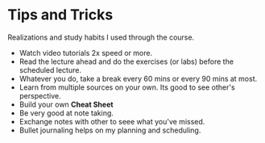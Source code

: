 # Tips and Tricks
Realizations and study habits I used through the course. 

* Watch video tutorials 2x speed or more.
* Read the lecture ahead and do the exercises (or labs) before the scheduled lecture.
* Whatever you do, take a break every 60 mins or every 90 mins at most.
* Learn from multiple sources on your own. Its good to see other's perspective.
* Build your own **Cheat Sheet**
* Be very good at note taking.
* Exchange notes with other to seee what you've missed.
* Bullet journaling helps on my planning and scheduling.